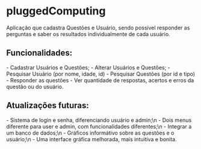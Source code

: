 # pluggedComputing
Aplicação que cadastra Questões e Usuário, sendo possível responder as perguntas e saber os resultados individualmente de cada usuário.
<h2>Funcionalidades:</h2>
<p>
  - Cadastrar Usuários e Questões;
  - Alterar Usuários e Questões;
  - Pesquisar Usuário (por nome, idade, id)
  - Pesquisar Questões (por id e tipo)
  - Responder as questões
  - Ver quantidade de respostas, acertos e erros da questão ou do usuário.
</p>

<h2>Atualizações futuras:</h2>
<p>
  - Sistema de login e senha, diferenciando usuário e admin;\n
  - Dois menus diferente para user e admin, com funcionalidades diferentes;\n
  - Integrar a um banco de dados;\n
  - Gráficos informátivo sobre as questões e o usuário;\n
  - Uma interface gráfica melhorada, mais intuitiva e bonita.
</p>
